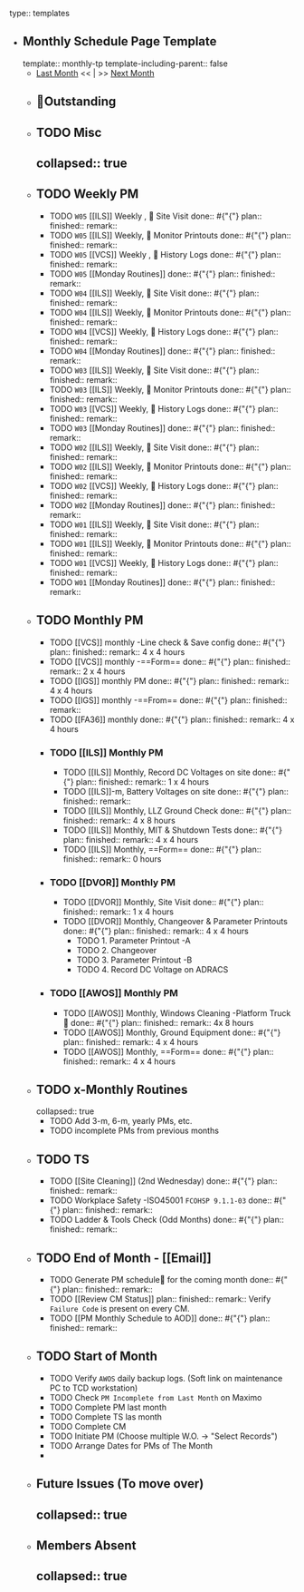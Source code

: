 type:: templates

- ## Monthly Schedule Page Template
  template:: monthly-tp
  template-including-parent:: false
	- [Last Month]([[Monthly/]]) << | >> [Next Month]([[Monthly/]])
	- ## 📌Outstanding
	- ## TODO Misc
	  collapsed:: true
		-
	- ## TODO Weekly PM
		- TODO `W05` [[ILS]] Weekly ,  Site Visit
		  done:: #{"{"}
		  plan:: 
		  finished::
		  remark::
		- TODO `W05` [[ILS]] Weekly,  Monitor Printouts 
		  done:: #{"{"}
		  plan:: 
		  finished::
		  remark::
		- TODO `W05` [[VCS]] Weekly ,  History Logs 
		  done:: #{"{"}
		  plan:: 
		  finished::
		  remark::
		- TODO `W05` [[Monday Routines]] 
		  done:: #{"{"}
		  plan:: 
		  finished::
		  remark::
		- TODO `W04` [[ILS]] Weekly,  Site Visit 
		  done:: #{"{"}
		  plan::
		  finished::
		  remark::
		- TODO `W04` [[ILS]] Weekly,  Monitor Printouts 
		  done:: #{"{"}
		  plan::
		  finished::
		  remark::
		- TODO `W04` [[VCS]] Weekly,  History Logs 
		  done:: #{"{"}
		  plan::
		  finished::
		  remark::
		- TODO `W04` [[Monday Routines]] 
		  done:: #{"{"}
		  plan::
		  finished::
		  remark::
		- TODO `W03` [[ILS]] Weekly,  Site Visit 
		  done:: #{"{"}
		  plan::
		  finished::
		  remark::
		- TODO `W03` [[ILS]] Weekly,  Monitor Printouts 
		  done:: #{"{"}
		  plan::
		  finished::
		  remark::
		- TODO `W03` [[VCS]] Weekly,  History Logs 
		  done:: #{"{"}
		  plan::
		  finished::
		  remark::
		- TODO `W03` [[Monday Routines]] 
		  done:: #{"{"}
		  plan::
		  finished::
		  remark::
		- TODO `W02` [[ILS]] Weekly,  Site Visit 
		  done:: #{"{"}
		  plan::
		  finished::
		  remark::
		- TODO `W02` [[ILS]] Weekly,  Monitor Printouts 
		  done:: #{"{"}
		  plan::
		  finished::
		  remark::
		- TODO `W02` [[VCS]] Weekly,  History Logs 
		  done:: #{"{"}
		  plan::
		  finished::
		  remark::
		- TODO `W02` [[Monday Routines]] 
		  done:: #{"{"}
		  plan::
		  finished::
		  remark::
		- TODO `W01` [[ILS]] Weekly,  Site Visit 
		  done:: #{"{"}
		  plan::
		  finished::
		  remark::
		- TODO `W01` [[ILS]] Weekly,  Monitor Printouts 
		  done:: #{"{"}
		  plan::
		  finished::
		  remark::
		- TODO `W01` [[VCS]] Weekly,  History Logs 
		  done:: #{"{"}
		  plan::
		  finished::
		  remark::
		- TODO `W01` [[Monday Routines]] 
		  done:: #{"{"}
		  plan::
		  finished::
		  remark::
	- ## TODO Monthly PM
		- TODO [[VCS]] monthly -Line check & Save config
		  done:: #{"{"}
		  plan:: 
		  finished::
		  remark:: 4 x 4 hours
		- TODO [[VCS]] monthly -==Form== 
		  done:: #{"{"}
		  plan:: 
		  finished::
		  remark:: 2 x 4 hours
		- TODO [[IGS]] monthly PM
		  done:: #{"{"}
		  plan:: 
		  finished::
		  remark:: 4 x 4 hours
		- TODO [[IGS]] monthly -==From== 
		  done:: #{"{"}
		  plan:: 
		  finished::
		  remark::
		- TODO [[FA36]] monthly 
		  done:: #{"{"}
		  plan:: 
		  finished::
		  remark:: 4 x 4 hours
		- ### TODO [[ILS]] Monthly PM
			- TODO [[ILS]] Monthly, Record DC Voltages on site 
			  done:: #{"{"}
			  plan::
			  finished::
			  remark:: 1 x 4 hours
			- TODO [[ILS]]-m, Battery Voltages on site 
			  done:: #{"{"}
			  plan::
			  finished::
			  remark::
			- TODO [[ILS]] Monthly, LLZ Ground Check 
			  done:: #{"{"}
			  plan:: 
			  finished::
			  remark:: 4 x 8 hours
			- TODO [[ILS]] Monthly, MIT & Shutdown Tests 
			  done:: #{"{"}
			  plan:: 
			  finished::
			  remark:: 4 x 4 hours
			- TODO [[ILS]] Monthly, ==Form== 
			  done:: #{"{"}
			  plan:: 
			  finished::
			  remark:: 0 hours
		- ### TODO [[DVOR]] Monthly PM
			- TODO [[DVOR]] Monthly, Site Visit
			  done:: #{"{"}
			  plan::
			  finished::
			  remark:: 1 x 4 hours
			- TODO [[DVOR]] Monthly, Changeover & Parameter Printouts
			  done:: #{"{"}
			  plan::
			  finished::
			  remark:: 4 x 4 hours
				- TODO 1. Parameter Printout -A
				- TODO 2. Changeover
				- TODO 3. Parameter Printout -B
				- TODO 4. Record DC Voltage on ADRACS
		- ### TODO [[AWOS]] Monthly PM
			- TODO [[AWOS]] Monthly, Windows Cleaning -Platform Truck🚛
			  done:: #{"{"}
			  plan:: 
			  finished::
			  remark:: 4x 8 hours
			- TODO [[AWOS]] Monthly, Ground Equipment
			  done:: #{"{"}
			  plan::
			  finished::
			  remark:: 4 x 4 hours
			- TODO [[AWOS]] Monthly, ==Form== 
			  done:: #{"{"}
			  plan:: 
			  finished::
			  remark:: 4 x 4 hours
	- ## TODO x-Monthly Routines
	  collapsed:: true
		- TODO Add 3-m, 6-m, yearly PMs, etc.
		- TODO incomplete PMs from previous months
	- ## TODO TS
		- TODO [[Site Cleaning]] (2nd Wednesday) 
		  done:: #{"{"}
		  plan::
		  finished::
		  remark::
		- TODO Workplace Safety -ISO45001 `FCOHSP 9.1.1-03`
		  done:: #{"{"}
		  plan::
		  finished::
		  remark::
		- TODO Ladder & Tools Check (Odd Months) 
		  done:: #{"{"}
		  plan:: 
		  finished::
		  remark::
	- ## TODO End of Month - [[Email]]
		- TODO Generate PM schedule📅 for the coming month
		  done:: #{"{"}
		  plan:: 
		  finished::
		  remark::
		- TODO [[Review CM Status]]
		  plan:: 
		  finished::
		  remark:: Verify `Failure Code` is present on every CM.
		- TODO [[PM Monthly Schedule to AOD]] 
		  done:: #{"{"}
		  plan:: 
		  finished::
		  remark::
	- ## TODO Start of Month
		- TODO Verify `AWOS` daily backup logs. (Soft link on maintenance PC to TCD workstation)
		- TODO Check `PM Incomplete from Last Month` on Maximo
		- TODO Complete PM last month
		- TODO Complete TS las month
		- TODO Complete CM
		- TODO Initiate PM (Choose multiple W.O. -> "Select Records")
		- TODO Arrange Dates for PMs of The Month
		-
	- ## Future Issues (To move over)
	  collapsed:: true
		-
	- ## Members Absent
	  collapsed:: true
		-